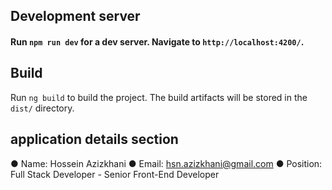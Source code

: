 ## Development server

#### Run `npm run dev` for a dev server. Navigate to `http://localhost:4200/`.

## Build

Run `ng build` to build the project. The build artifacts will be stored in the `dist/` directory.

## application details section

● Name: Hossein Azizkhani
● Email: hsn.azizkhani@gmail.com
● Position: Full Stack Developer - Senior Front-End Developer
